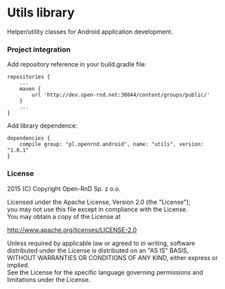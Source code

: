 # Utils library

Helper/utility classes for Android application development.

### Project integration

Add repository reference in your build.gradle file:

```
repositories {
    ...
    maven {
        url 'http://dev.open-rnd.net:30844/content/groups/public/'
    }
    ...
}
```

Add library dependence:

```
dependencies {
    compile group: "pl.openrnd.android", name: "utils", version: "1.0.1"
}
```

### License

2015 (C) Copyright Open-RnD Sp. z o.o.

Licensed under the Apache License, Version 2.0 (the "License");<br />
you may not use this file except in compliance with the License.<br />
You may obtain a copy of the License at<br />

http://www.apache.org/licenses/LICENSE-2.0

Unless required by applicable law or agreed to in writing, software<br />
distributed under the License is distributed on an "AS IS" BASIS,<br />
WITHOUT WARRANTIES OR CONDITIONS OF ANY KIND, either express or implied.<br />
See the License for the specific language governing permissions and<br />
limitations under the License.
